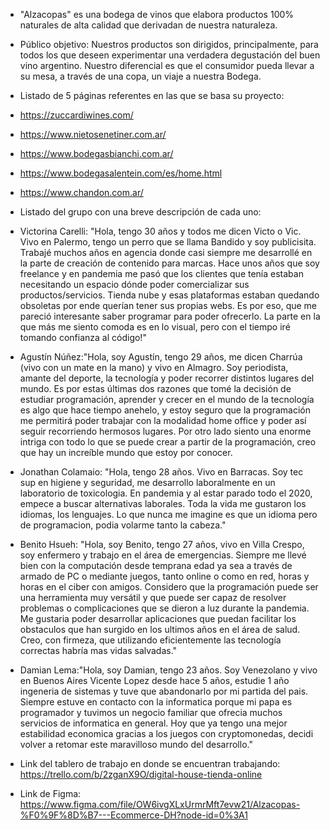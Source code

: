 - "Alzacopas" es una bodega de vinos que elabora productos 100% naturales de alta calidad que derivadan de nuestra naturaleza. 


- Público objetivo:
Nuestros productos son dirigidos, principalmente, para todos los que deseen experimentar una verdadera degustación del buen vino argentino. Nuestro diferencial es que el consumidor pueda llevar a su mesa, a través de una copa, un viaje a nuestra Bodega.


- Listado de 5 páginas referentes en las que se basa su proyecto:
- https://zuccardiwines.com/
- https://www.nietosenetiner.com.ar/
- https://www.bodegasbianchi.com.ar/
- https://www.bodegasalentein.com/es/home.html
- https://www.chandon.com.ar/


- Listado del grupo con una breve descripción de cada uno:
- Victorina Carelli: "Hola, tengo 30 años y todos me dicen Victo o Vic. Vivo en Palermo, tengo un perro que se llama Bandido y soy publicisita. Trabajé muchos años en agencia donde casi siempre me desarrollé en la parte de creación de contenido para marcas. Hace unos años que soy freelance y en pandemia me pasó que los clientes que tenía estaban necesitando  un espacio dónde poder comercializar sus productos/servicios. Tienda nube y esas plataformas estaban quedando obsoletas por ende querían tener sus propias webs. Es por eso, que me pareció interesante saber programar para poder ofrecerlo. La parte en la que más me siento comoda es en lo visual, pero con el tiempo iré tomando confianza al código!"
- Agustín Núñez:"Hola, soy Agustín, tengo 29 años, me dicen Charrúa (vivo con un mate en la mano) y vivo en Almagro. Soy periodista, amante del deporte, la tecnología y poder  recorrer distintos lugares del mundo. Es por estas últimas dos razones que tomé la decisión de estudiar programación, aprender y crecer en el mundo de la tecnología es algo que  hace tiempo anehelo, y estoy seguro que la programación me permitirá poder trabajar con la modalidad home office y poder así seguir recorriendo hermosos lugares. Por otro lado  siento una enorme intriga con todo lo que se puede crear a partir de la programación, creo que hay un increíble mundo que estoy por conocer.
- Jonathan Colamaio: "Hola, tengo 28 años. Vivo en Barracas. Soy tec sup en higiene y seguridad, me desarrollo laboralmente en un laboratorio de toxicologia. En pandemia y al estar parado todo el 2020, empece a buscar alternativas laborales. Toda la vida me gustaron los idiomas, los lenguajes. Lo que nunca me imagine es que un idioma pero de programacion, podia volarme tanto la cabeza."
- Benito Hsueh: "Hola, soy Benito, tengo 27 años, vivo en Villa Crespo, soy enfermero y trabajo en el área de emergencias. Siempre me llevé bien con la computación desde temprana edad ya sea a través de armado de PC o mediante juegos, tanto online o como en red, horas y horas en el ciber con amigos. Considero que la programación puede ser una herramienta muy versátil y que puede ser capaz de resolver problemas o complicaciones que se dieron a luz durante la pandemia. Me gustaria poder desarrollar aplicaciones que puedan facilitar los obstaculos que han surgido en los ultimos años en el área de salud. Creo, con firmeza, que utilizando eficientemente las tecnología correctas habría mas vidas salvadas."
- Damian Lema:"Hola, soy Damian, tengo 23 años. Soy Venezolano y vivo en Buenos Aires Vicente Lopez desde hace 5 años, estudie 1 año ingeneria de sistemas y tuve que abandonarlo por mi partida del pais. Siempre estuve en contacto con la informatica porque mi papa es programador y tuvimos un negocio familiar que ofrecia muchos servicios de informatica en general. Hoy que ya tengo una mejor estabilidad economica gracias a los juegos con cryptomonedas, decidi volver a retomar este maravilloso mundo del desarrollo."



- Link del tablero de trabajo en donde se encuentran trabajando: https://trello.com/b/2zganX9O/digital-house-tienda-online

- Link de Figma: https://www.figma.com/file/OW6ivgXLxUrmrMft7evw21/Alzacopas-%F0%9F%8D%B7---Ecommerce-DH?node-id=0%3A1
